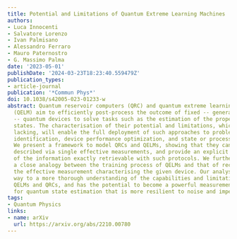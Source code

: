 ```yaml
---
title: Potential and Limitations of Quantum Extreme Learning Machines
authors:
- Luca Innocenti
- Salvatore Lorenzo
- Ivan Palmisano
- Alessandro Ferraro
- Mauro Paternostro
- G. Massimo Palma
date: '2023-05-01'
publishDate: '2024-03-23T18:23:40.559479Z'
publication_types:
- article-journal
publication: '*Commun Phys*'
doi: 10.1038/s42005-023-01233-w
abstract: Quantum reservoir computers (QRC) and quantum extreme learning machines
  (QELM) aim to efficiently post-process the outcome of fixed -- generally uncalibrated
  -- quantum devices to solve tasks such as the estimation of the properties of quantum
  states. The characterisation of their potential and limitations, which is currently
  lacking, will enable the full deployment of such approaches to problems of system
  identification, device performance optimization, and state or process reconstruction.
  We present a framework to model QRCs and QELMs, showing that they can be concisely
  described via single effective measurements, and provide an explicit characterisation
  of the information exactly retrievable with such protocols. We furthermore find
  a close analogy between the training process of QELMs and that of reconstructing
  the effective measurement characterising the given device. Our analysis paves the
  way to a more thorough understanding of the capabilities and limitations of both
  QELMs and QRCs, and has the potential to become a powerful measurement paradigm
  for quantum state estimation that is more resilient to noise and imperfections.
tags:
- Quantum Physics
links:
- name: arXiv
  url: https://arxiv.org/abs/2210.00780
---
```

